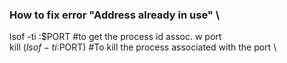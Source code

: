 ### How to fix error "Address already in use" \
lsof -ti :$PORT #to get the process id assoc. w port \
kill $(lsof -ti :$PORT) #To kill the process associated with the port \